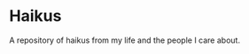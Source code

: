 Haikus
================================================================================

A repository of haikus from my life and the people I care about.

